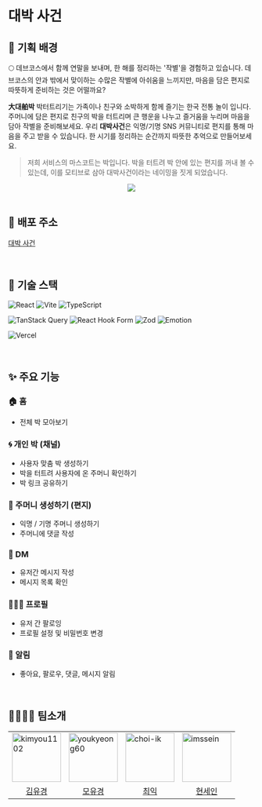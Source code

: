 # 대박 사건

## 🫧 **기획 배경**

<aside>
🌕 데브코스에서 함께 연말을 보내며, 한 해를 정리하는 '작별'을 경험하고 있습니다. 데브코스의 안과 밖에서 맞이하는 수많은 작별에 아쉬움을 느끼지만, 마음을 담은 편지로 따뜻하게 준비하는 것은 어떨까요?

**大대舶박**
박터트리기는 가족이나 친구와 소박하게 함께 즐기는 한국 전통 놀이 입니다.
주머니에 담은 편지로 친구의 박을 터트리며 큰 행운을 나누고 즐거움을 누리며 마음을 담아 작별을 준비해보세요.
우리 **대박사건**은 익명/기명 SNS 커뮤니티로 편지를 통해 마음을 주고 받을 수 있습니다. 한 시기를 정리하는 순간까지 따뜻한 추억으로 만들어보세요.

</aside>

> 저희 서비스의 마스코트는 박입니다. 박을 터트려 박 안에 있는 편지를 꺼내 볼 수 있는데, 이를 모티브로 삼아 대박사건이라는 네이밍을 짓게 되었습니다.

<div align="center">
  <img src="https://github.com/prgrms-fe-devcourse/FEDC5_jackpot_letter_Donguk/assets/93479475/31da59e6-ee61-4872-9a4e-0811e43ae779" />
</div>


<br /> 

## 📇 배포 주소

[대박 사건](https://jackpot-letter-daebak.vercel.app/)

<br /> 

## 🔨 기술 스택

![React](https://img.shields.io/badge/react-%2320232a.svg?style=for-the-badge&logo=react&logoColor=%2361DAFB)
![Vite](https://img.shields.io/badge/vite-%23646CFF.svg?style=for-the-badge&logo=vite&logoColor=white)
![TypeScript](https://img.shields.io/badge/typescript-%23007ACC.svg?style=for-the-badge&logo=typescript&logoColor=white)


![TanStack Query](https://img.shields.io/badge/-TanStack%20Query-FF4154?style=for-the-badge&logo=react%20query&logoColor=white)
![React Hook Form](https://img.shields.io/badge/React%20Hook%20Form-%23EC5990.svg?style=for-the-badge&logo=reacthookform&logoColor=white)
![Zod](https://img.shields.io/badge/zod-646CFF.svg?style=for-the-badge&logo=zod&logoColor=white)
![Emotion](https://img.shields.io/badge/emotion-DB7093.svg?style=for-the-badge&logo=styled-components&logoColor=white)

![Vercel](https://img.shields.io/badge/vercel-%23000000.svg?style=for-the-badge&logo=vercel&logoColor=white)

<br /> 

## ✨ 주요 기능

### 🏠 홈

- 전체 박 모아보기

### 🌀 개인 박 (채널)

- 사용자 맞춤 박 생성하기
- 박을 터트려 사용자에 온 주머니 확인하기
- 박 링크 공유하기

### 👛 주머니 생성하기 (편지)

- 익명 / 기명 주머니 생성하기
- 주머니에 댓글 작성

### 💌 DM

- 유저간 메시지 작성
- 메시지 목록 확인

### 🙋🏻‍♀️ 프로필

- 유저 간 팔로잉
- 프로필 설정 및 비밀번호 변경

### 🔔 알림

- 좋아요, 팔로우, 댓글, 메시지 알림


<br /> 


## 👩‍👩‍👧‍👦 팀소개

<table >
    <tr>
        <td>
           <img  src="https://avatars.githubusercontent.com/u/66080362?v=4"  width="100px;"  alt="kimyou1102"/>
        </td>
        <td>
            <img  src="https://avatars.githubusercontent.com/u/75975946?v=4"  width="100px;"  alt="youkyeong60"/>
        </td>
        <td>
           <img  src="https://avatars.githubusercontent.com/u/91654577?v=4"  width="100px;"  alt="choi-ik"/>
        </td>
        <td>
           <img  src="https://avatars.githubusercontent.com/u/93479475?v=4"  width="100px;"  alt="imssein"/>
        </td>
  </tr>
  <tr>
        <td align="center">
            <a href="https://github.com/kimyou1102">
                <div>김유경</div>
            </a>
        </td>
        <td align="center">
            <a href="https://github.com/youkyeong60">
                <div>모유경</div>
            </a>
        </td>
        <td align="center">
            <a href="https://github.com/choi-ik">
                <div>최익</div>
            </a>
        </td>
        <td align="center">
            <a href="https://github.com/imssein">
                <div>현세인</div>
            </a>
        </td>
  </tr>
</table>
